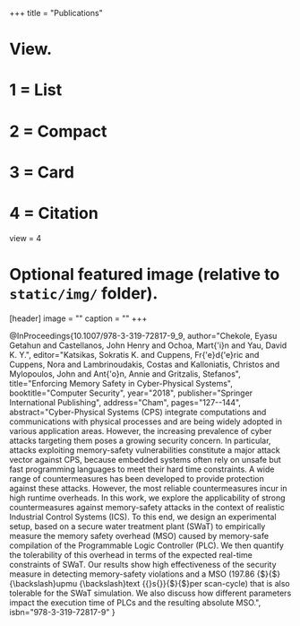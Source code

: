 +++
title = "Publications"

# View.
#   1 = List
#   2 = Compact
#   3 = Card
#   4 = Citation
view = 4

# Optional featured image (relative to `static/img/` folder).
[header]
image = ""
caption = ""
+++


@InProceedings{10.1007/978-3-319-72817-9_9,
author="Chekole, Eyasu Getahun
and Castellanos, John Henry
and Ochoa, Mart{\'i}n
and Yau, David K. Y.",
editor="Katsikas, Sokratis K.
and Cuppens, Fr{\'e}d{\'e}ric
and Cuppens, Nora
and Lambrinoudakis, Costas
and Kalloniatis, Christos
and Mylopoulos, John
and Ant{\'o}n, Annie
and Gritzalis, Stefanos",
title="Enforcing Memory Safety in Cyber-Physical Systems",
booktitle="Computer Security",
year="2018",
publisher="Springer International Publishing",
address="Cham",
pages="127--144",
abstract="Cyber-Physical Systems (CPS) integrate computations and communications with physical processes and are being widely adopted in various application areas. However, the increasing prevalence of cyber attacks targeting them poses a growing security concern. In particular, attacks exploiting memory-safety vulnerabilities constitute a major attack vector against CPS, because embedded systems often rely on unsafe but fast programming languages to meet their hard time constraints. A wide range of countermeasures has been developed to provide protection against these attacks. However, the most reliable countermeasures incur in high runtime overheads. In this work, we explore the applicability of strong countermeasures against memory-safety attacks in the context of realistic Industrial Control Systems (ICS). To this end, we design an experimental setup, based on a secure water treatment plant (SWaT) to empirically measure the memory safety overhead (MSO) caused by memory-safe compilation of the Programmable Logic Controller (PLC). We then quantify the tolerability of this overhead in terms of the expected real-time constraints of SWaT. Our results show high effectiveness of the security measure in detecting memory-safety violations and a MSO (197.86 {\$}{\$}{\backslash}upmu {\backslash}text {\{}s{\}}{\$}{\$}per scan-cycle) that is also tolerable for the SWaT simulation. We also discuss how different parameters impact the execution time of PLCs and the resulting absolute MSO.",
isbn="978-3-319-72817-9"
}
